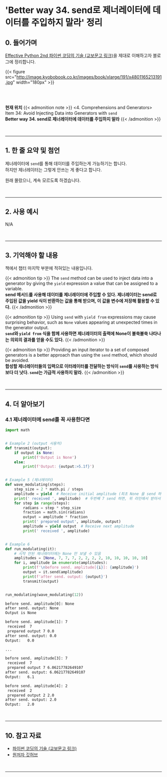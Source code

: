 # 'Better way 34. send로 제너레이터에 데이터를 주입하지 말라' 정리


## 0. 들어가며

[Effective Python 2nd 파이썬 코딩의 기술 (교보문고 링크)](http://digital.kyobobook.co.kr/digital/ebook/ebookDetail.ink?selectedLargeCategory=001&barcode=4801165213191&orderClick=LEH&Kc=)을 제대로 이해하고자 블로그에 정리합니다.

{{< figure src="http://image.kyobobook.co.kr/images/book/xlarge/191/x4801165213191.jpg" width="180px" >}}

<br/>
<br/>

**현재 위치**
{{< admonition note >}}
<4. Comprehensions and Generators>  
Item 34: Avoid Injecting Data into Generators with `send`  
**Better way 34. send로 제너레이터에 데이터를 주입하지 말라**
{{< /admonition >}}


<br/>

---

## 1. 한 줄 요약 및 첨언

제너레이터에 `send`를 통해 데이터를 주입하는게 가능하기는 합니다.  
하지만 제너레이터는 그렇게 안쓰는 게 좋다고 합니다.

원래 몰랐으니, 계속 모르도록 하겠습니다.

<br/>

---

## 2. 사용 예시

N/A

<br/>

---

## 3. 기억해야 할 내용

책에서 챕터 마지막 부분에 적혀있는 내용입니다.

{{< admonition tip >}}
The `send` method can be used to inject data into a generator by giving the `yield` expression a value that can be assigned to a variable.  
**send 메서드를 사용해 데이터를 제너레이터에 주입할 수 있다. 제너레이터는 send로 주입된 값을 yield 식이 반환하는 값을 통해 받으며, 이 값을 변수에 저장해 활용할 수 있다.**
{{< /admonition >}}

{{< admonition tip >}}
Using `send` with `yield from` expressions may cause surprising behavior, such as `None` values appearing at unexpected times in the generator output.  
**`send`와 `yield from` 식을 함께 사용하면 제너레이터의 출력에 None이 불쑥불쑥 나타나는 의외의 결과를 얻을 수도 있다.**
{{< /admonition >}}

{{< admonition tip >}}
Providing an input iterator to a set of composed generators is a better approach than using the `send` method, which should be avoided.  
**합성할 제너레이터들의 입력으로 이터레이터를 전달하는 방식이 `send`를 사용하는 방식보다 더 낫다. `send`는 가급적 사용하지 말라.**
{{< /admonition >}}

<br/>

---


## 4. 더 알아보기

### 4.1 제너레이터에 send를 꼭 사용한다면

```python
import math


# Example 2 (output 사용처)
def transmit(output):
    if output is None:
        print(f'Output is None')
    else:
        print(f'Output: {output:>5.1f}')


# Example 5 (제너레이터)
def wave_modulating(steps):
    step_size = 2 * math.pi / steps
    amplitude = yield  # Receive initial amplitude (최초 None 을 send 하면 여기까지 진행)
    print(' received ', amplitude)  # 두번째 7 send 하면, 위 라인에서 받아서 다음 yield 까지 진행
    for step in range(steps):
        radians = step * step_size
        fraction = math.sin(radians)
        output = amplitude * fraction
        print(' prepared output', amplitude, output)
        amplitude = yield output  # Receive next amplitude
        print(' received ', amplitude)


# Example 6
def run_modulating(it):
    # 시작 안된 제너레이터에는 None 만 보낼 수 있음
    amplitudes = [None, 7, 7, 7, 2, 2, 2, 2, 10, 10, 10, 10, 10]
    for i, amplitude in enumerate(amplitudes):
        print(f'\nbefore send. amplitude[{i}]: {amplitude}')
        output = it.send(amplitude)
        print(f'after send. output: {output}')
        transmit(output)


run_modulating(wave_modulating(12))
```

```실행결과.txt
before send. amplitude[0]: None
after send. output: None
Output is None

before send. amplitude[1]: 7
 received  7
 prepared output 7 0.0
after send. output: 0.0
Output:   0.0

...

before send. amplitude[3]: 7
 received  7
 prepared output 7 6.06217782649107
after send. output: 6.06217782649107
Output:   6.1

before send. amplitude[4]: 2
 received  2
 prepared output 2 2.0
after send. output: 2.0
Output:   2.0
```

<br/>

---

## 10. 참고 자료

- [파이썬 코딩의 기술 (교보문고 링크)](http://digital.kyobobook.co.kr/digital/ebook/ebookDetail.ink?selectedLargeCategory=001&barcode=4801165213191&orderClick=LEH&Kc=)
- [원저자 깃허브](https://github.com/bslatkin/effectivepython/blob/master/example_code/item_34.py)

<br/>

---
